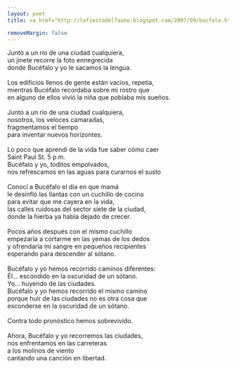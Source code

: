 ```yaml
---
layout: poet
title: <a href="http://lafiestadelfauno.blogspot.com/2007/09/bucfalo.html">Bucéfalo</a>

removeMargin: false
---
```


<p>Junto  a un río de una ciudad cualquiera,<br />
un jinete recorre la foto ennegrecida<br />
donde Bucéfalo y yo le sacamos la lengua.<br />
<br />
Los edificios llenos de gente están vacíos, repetía,<br />
mientras Bucéfalo recordaba sobre mi rostro que <br />
en alguno de ellos vivió la niña que poblaba mis sueños.<br />
<br />
Junto a un río de una ciudad cualquiera,<br />
nosotros, los veloces camaradas, <br />
fragmentamos el tiempo<br />
para inventar nuevos horizontes.<br />
<br />
Lo poco que aprendí de la vida fue saber cómo caer<br />
Saint Paul St. 5 p.m.<br />
Bucéfalo y yo, toditos empolvados,<br />
nos refrescamos en las aguas para curarnos el susto<br />
<br />
Conocí a Bucéfalo el día en que mamá <br />
le desinfló las llantas con un cuchillo de cocina <br />
para evitar que me cayera en la vida, <br />
las calles ruidosas del sector siete de la ciudad,<br />
donde la hierba ya había dejado de crecer.<br />
<br />
Pocos  años después con el mismo cuchillo <br />
empezaría a cortarme en las yemas de los dedos <br />
y ofrendaría mi sangre en pequeños recipientes<br />
esperando para descender al sótano.<br />
<br />
Bucéfalo y yo hemos recorrido caminos diferentes:<br />
Él… escondido en la oscuridad de un sótano.<br />
Yo… huyendo de las ciudades.<br />
Bucéfalo y yo hemos recorrido el mismo camino<br />
porque huir de las ciudades no es otra cosa que<br />
esconderse en la oscuridad de un sótano.<br />
<br />
Contra todo pronóstico hemos sobrevivido.<br />
<br />
Ahora, Bucéfalo y yo recorremos las ciudades,<br />
nos enfrentamos en las carreteras <br />
a los molinos de viento<br />
cantando una canción en libertad.</p>
